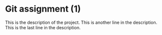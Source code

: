 # Git assignment (1)
This is the description of the project.
This is another line in the description.
This is the last line in the description.
